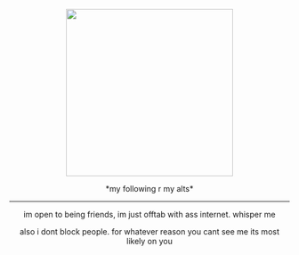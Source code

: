 <p align="center"> <img width="300" <img src="https://komarev.com/ghpvc/?username=whorecores&color=000000&style=for-the-badge&label=view+count">
<p align="center"> *my following r my alts*

---

<p align="center"> im open to being friends, im just offtab with ass internet. whisper me

<p align="center"> also i dont block people. for whatever reason you cant see me its most likely on you

